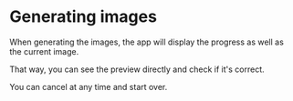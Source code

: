 # Generating images

When generating the images, the app will display the progress as well as the current image.

That way, you can see the preview directly and check if it's correct.

You can cancel at any time and start over.

<img srcset="/imagecomposer/images/generating-images.jpg 2x" class="border">
